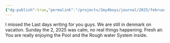 ```yaml
---
{"dg-publish":true,"permalink":"/projects/2my4boys/journal/2025/february-2025/february-2-2025/"}
---
```





I missed the Last days writing for you guys. We are still in denmark on vacation. Sunday the 2, 2025 was calm, no real things happening. Fresh air. You are really enjoying the Pool and the Rough water System inside. 